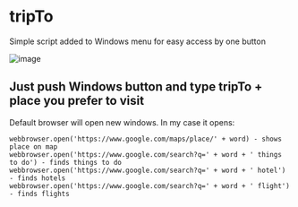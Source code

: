 # tripTo

Simple script added to Windows menu for easy access by one button

![image](https://user-images.githubusercontent.com/42386993/49665655-35209e00-fa5e-11e8-8f60-897b724ea3e6.png)

## Just push Windows button and type tripTo + place you prefer to visit

Default browser will open new windows. In my case it opens:

```
webbrowser.open('https://www.google.com/maps/place/' + word) - shows place on map
webbrowser.open('https://www.google.com/search?q=' + word + ' things to do') - finds things to do
webbrowser.open('https://www.google.com/search?q=' + word + ' hotel') - finds hotels
webbrowser.open('https://www.google.com/search?q=' + word + ' flight') - finds flights
```

